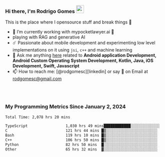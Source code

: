 
### Hi there, I'm Rodrigo Gomes <img src="https://media.giphy.com/media/hvRJCLFzcasrR4ia7z/giphy.gif" width="25px">
This is the place where I opensource stuff and break things 🤣
- 🔭 I’m currently working with mypocketlawyer.ai 💜
- playing with RAG and generative AI
- ☄️ Passionate about mobile development and experimenting low level implementations on it using `jsi`, `c++` and machine learning
- 💬 Ask me anything [here](https://github.com/rodgomesc/rodgomesc/issues) related to <b>Android application Development, Android Custom Operating System Development, Kotlin, Java, iOS Development, Swift, Javascript</b>
- 📫 How to reach me: [@rodgomesc][linkedin] or say 👋 on Email at [rodgomesc@gmail.com](mailto:rodgomesc@gmail.com)


<br/>

<!-- 
<picture>
  <img src="/github-metrics.svg" alt="Metrics">
</picture>
-->

</br>

### My Programming Metrics Since January 2, 2024 


<!--START_SECTION:waka-->

```txt
Total Time: 2,078 hrs 20 mins

TypeScript                 1,030 hrs 49 mins████████████░░░░░░░░░░░░░   48.08 %
C                          121 hrs 44 mins █▒░░░░░░░░░░░░░░░░░░░░░░░   05.68 %
Bash                       119 hrs 10 mins █▒░░░░░░░░░░░░░░░░░░░░░░░   05.56 %
C++                        106 hrs 50 mins █▒░░░░░░░░░░░░░░░░░░░░░░░   04.98 %
Python                     82 hrs 50 mins  █░░░░░░░░░░░░░░░░░░░░░░░░   03.86 %
Other                      65 hrs 32 mins  ▓░░░░░░░░░░░░░░░░░░░░░░░░   03.06 %
```

<!--END_SECTION:waka-->
